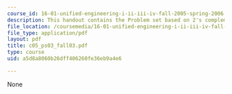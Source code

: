 ```yaml
---
course_id: 16-01-unified-engineering-i-ii-iii-iv-fall-2005-spring-2006
description: This handout contains the Problem set based on 2's complement notation.
file_location: /coursemedia/16-01-unified-engineering-i-ii-iii-iv-fall-2005-spring-2006/a5d8a8060b26dff406260fe36eb9a4e6_c05_ps03_fall03.pdf
file_type: application/pdf
layout: pdf
title: c05_ps03_fall03.pdf
type: course
uid: a5d8a8060b26dff406260fe36eb9a4e6

---
```

None
